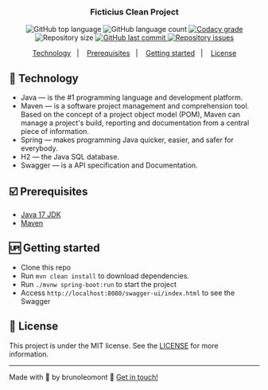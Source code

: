 <h3 align="center">
  Ficticius Clean Project
</h3>
<p align="center">
  <img alt="GitHub top language" src="https://img.shields.io/github/languages/top/brunoleomont/ficticius-clean.svg">
  
  <img alt="GitHub language count" src="https://img.shields.io/github/languages/count/brunoleomont/ficticius-clean.svg">
  
  <a href="https://www.codacy.com/app/brunoleomont/ficticius-clean?utm_source=github.com&amp;utm_medium=referral&amp;utm_content=brunoleomont/ficticius-clean&amp;utm_campaign=Badge_Grade">
    <img alt="Codacy grade" src="https://img.shields.io/codacy/grade/70c8e79c83b442278f6c276ebf117ae4.svg">
  </a>
  
  
  <img alt="Repository size" src="https://img.shields.io/github/repo-size/ficticius-clean/ficticius-clean.svg">
  <a href="https://github.com/brunoleomont/ficticius-clean/commits/master">
    <img alt="GitHub last commit" src="https://img.shields.io/github/last-commit/ficticius-clean/ficticius-clean.svg">
  </a>
  
  <a href="https://github.com/brunoleomont/ficticius-clean/issues">
    <img alt="Repository issues" src="https://img.shields.io/github/issues/brunoleomont/ficticius-clean.svg">
  </a>
</p>

<p align="center">
<a href="#rocket-technology">Technology</a>&nbsp;&nbsp;&nbsp;|&nbsp;&nbsp;&nbsp;
  <a href="#ballot_box_with_check-prerequisites">Prerequisites</a>&nbsp;&nbsp;&nbsp;|&nbsp;&nbsp;&nbsp;
    <a href="#up-getting-started">Getting started</a>&nbsp;&nbsp;&nbsp;|&nbsp;&nbsp;&nbsp;
  <a href="#memo-license">License</a>
</p>

## [](#technology):rocket: Technology
-  Java — is the #1 programming language and development platform.
-  Maven — is a software project management and comprehension tool. Based on the concept of a project object model (POM), Maven can manage a project's build, reporting and documentation from a central piece of information.
-  Spring — makes programming Java quicker, easier, and safer for everybody.
-  H2 — the Java SQL database.
-  Swagger — is a API specification and Documentation.

## [](#prerequisites):ballot_box_with_check: Prerequisites
-   [Java 17 JDK](https://www.oracle.com/java/technologies/javase/jdk17-archive-downloads.html)
-   [Maven](https://maven.apache.org/download.cgi)

## [](#getting-started):up: Getting started

-  Clone this repo
-  Run `mvn clean install` to download dependencies.
-  Run `./mvnw spring-boot:run` to start the project
-  Access `http://localhost:8080/swagger-ui/index.html` to see the Swagger

## [](#license):memo: License
This project is under the MIT license. See the [LICENSE](https://github.com/brunoleomont/ficticius-clean/blob/master/LICENSE) for more information.

----------

Made with :blue_heart: by brunoleomont  👋  [Get in touch!](https://www.linkedin.com/in/brunoleomont/)
